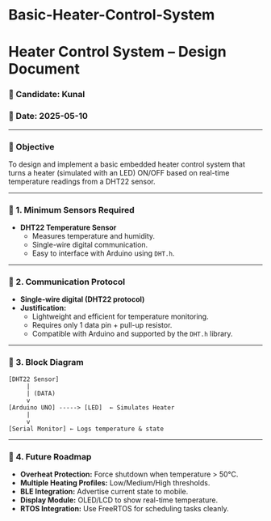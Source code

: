 # Basic-Heater-Control-System
# Heater Control System – Design Document

### 👤 Candidate: Kunal  
### 📅 Date: 2025-05-10  

---

### 📌 Objective
To design and implement a basic embedded heater control system that turns a heater (simulated with an LED) ON/OFF based on real-time temperature readings from a DHT22 sensor.

---

### 🧰 1. Minimum Sensors Required
- **DHT22 Temperature Sensor**
  - Measures temperature and humidity.
  - Single-wire digital communication.
  - Easy to interface with Arduino using `DHT.h`.

---

### 🔗 2. Communication Protocol
- **Single-wire digital (DHT22 protocol)**
- **Justification:**
  - Lightweight and efficient for temperature monitoring.
  - Requires only 1 data pin + pull-up resistor.
  - Compatible with Arduino and supported by the `DHT.h` library.

---

### 🧱 3. Block Diagram

```
[DHT22 Sensor]
     |
     | (DATA)
     v
[Arduino UNO] -----> [LED]  ← Simulates Heater
     |
     v
[Serial Monitor] ← Logs temperature & state
```

---

### 🔮 4. Future Roadmap
- **Overheat Protection:** Force shutdown when temperature > 50°C.
- **Multiple Heating Profiles:** Low/Medium/High thresholds.
- **BLE Integration:** Advertise current state to mobile.
- **Display Module:** OLED/LCD to show real-time temperature.
- **RTOS Integration:** Use FreeRTOS for scheduling tasks cleanly.
